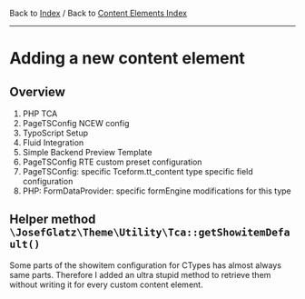 Back to [Index](../Index.md) / Back to
[Content Elements Index](Index.md)

---

# Adding a new content element

## Overview

1. PHP TCA
2. PageTSConfig NCEW config
3. TypoScript Setup
4. Fluid Integration
5. Simple Backend Preview Template
6. PageTSConfig RTE custom preset configuration
7. PageTSConfig: specific Tceform.tt_content type specific field
   configuration
8. PHP: FormDataProvider: specific formEngine modifications for this
   type

## Helper method `\JosefGlatz\Theme\Utility\Tca::getShowitemDefault()`

Some parts of the showitem configuration for CTypes has almost always
same parts. Therefore I added an ultra stupid method to retrieve them
without writing it for every custom content element.
